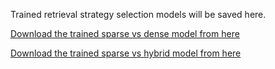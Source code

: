 Trained retrieval strategy selection models will be saved here.

[Download the trained sparse vs dense model from here](https://drive.google.com/drive/folders/1ThWLQ7czP1UgXFLy174D-ua6RyL-YxGD?usp=sharing)

[Download the trained sparse vs hybrid model from here](https://drive.google.com/drive/folders/1e-Gj23_84FsBEiA0V_oxCuvp0apOdH69?usp=sharing)
